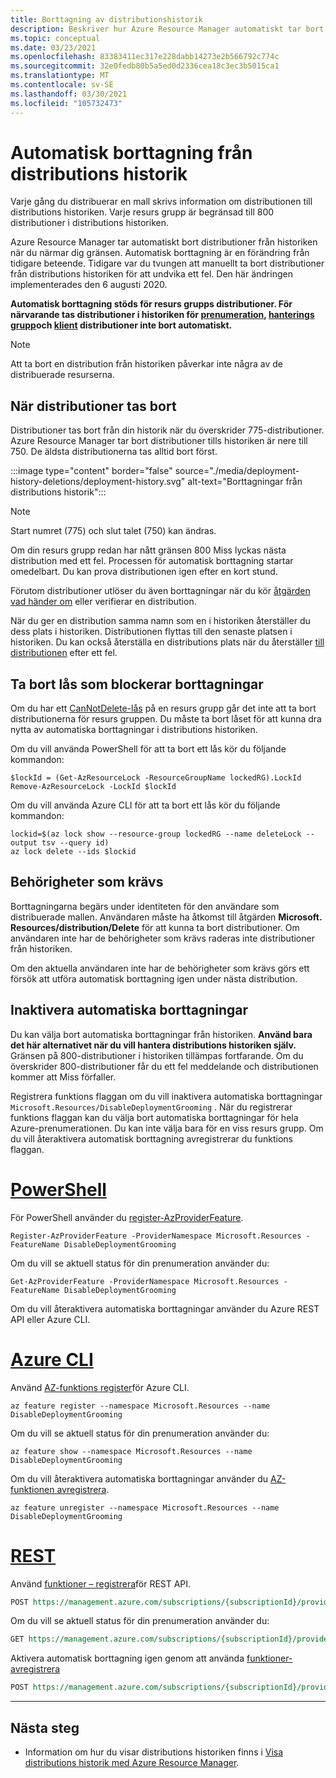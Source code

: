 ```yaml
---
title: Borttagning av distributionshistorik
description: Beskriver hur Azure Resource Manager automatiskt tar bort distributioner från distributions historiken. Distributioner tas bort när historiken är nära att överskrida gränsen på 800.
ms.topic: conceptual
ms.date: 03/23/2021
ms.openlocfilehash: 83383411ec317e228dabb14273e2b566792c774c
ms.sourcegitcommit: 32e0fedb80b5a5ed0d2336cea18c3ec3b5015ca1
ms.translationtype: MT
ms.contentlocale: sv-SE
ms.lasthandoff: 03/30/2021
ms.locfileid: "105732473"
---
```

# <a name="automatic-deletions-from-deployment-history"></a>Automatisk borttagning från distributions historik

Varje gång du distribuerar en mall skrivs information om distributionen till distributions historiken. Varje resurs grupp är begränsad till 800 distributioner i distributions historiken.

Azure Resource Manager tar automatiskt bort distributioner från historiken när du närmar dig gränsen. Automatisk borttagning är en förändring från tidigare beteende. Tidigare var du tvungen att manuellt ta bort distributioner från distributions historiken för att undvika ett fel. Den här ändringen implementerades den 6 augusti 2020.

**Automatisk borttagning stöds för resurs grupps distributioner. För närvarande tas distributioner i historiken för [prenumeration](deploy-to-subscription.md), [hanterings grupp](deploy-to-management-group.md)och [klient](deploy-to-tenant.md) distributioner inte bort automatiskt.**

> [!NOTE]
> Att ta bort en distribution från historiken påverkar inte några av de distribuerade resurserna.

## <a name="when-deployments-are-deleted"></a>När distributioner tas bort

Distributioner tas bort från din historik när du överskrider 775-distributioner. Azure Resource Manager tar bort distributioner tills historiken är nere till 750. De äldsta distributionerna tas alltid bort först.

:::image type="content" border="false" source="./media/deployment-history-deletions/deployment-history.svg" alt-text="Borttagningar från distributions historik":::

> [!NOTE]
> Start numret (775) och slut talet (750) kan ändras.
>
> Om din resurs grupp redan har nått gränsen 800 Miss lyckas nästa distribution med ett fel. Processen för automatisk borttagning startar omedelbart. Du kan prova distributionen igen efter en kort stund.

Förutom distributioner utlöser du även borttagningar när du kör [åtgärden vad händer om](template-deploy-what-if.md) eller verifierar en distribution.

När du ger en distribution samma namn som en i historiken återställer du dess plats i historiken. Distributionen flyttas till den senaste platsen i historiken. Du kan också återställa en distributions plats när du återställer [till distributionen](rollback-on-error.md) efter ett fel.

## <a name="remove-locks-that-block-deletions"></a>Ta bort lås som blockerar borttagningar

Om du har ett [CanNotDelete-lås](../management/lock-resources.md) på en resurs grupp går det inte att ta bort distributionerna för resurs gruppen. Du måste ta bort låset för att kunna dra nytta av automatiska borttagningar i distributions historiken.

Om du vill använda PowerShell för att ta bort ett lås kör du följande kommandon:

```azurepowershell-interactive
$lockId = (Get-AzResourceLock -ResourceGroupName lockedRG).LockId
Remove-AzResourceLock -LockId $lockId
```

Om du vill använda Azure CLI för att ta bort ett lås kör du följande kommandon:

```azurecli-interactive
lockid=$(az lock show --resource-group lockedRG --name deleteLock --output tsv --query id)
az lock delete --ids $lockid
```

## <a name="required-permissions"></a>Behörigheter som krävs

Borttagningarna begärs under identiteten för den användare som distribuerade mallen. Användaren måste ha åtkomst till åtgärden **Microsoft. Resources/distribution/Delete** för att kunna ta bort distributioner. Om användaren inte har de behörigheter som krävs raderas inte distributioner från historiken.

Om den aktuella användaren inte har de behörigheter som krävs görs ett försök att utföra automatisk borttagning igen under nästa distribution.

## <a name="opt-out-of-automatic-deletions"></a>Inaktivera automatiska borttagningar

Du kan välja bort automatiska borttagningar från historiken. **Använd bara det här alternativet när du vill hantera distributions historiken själv.** Gränsen på 800-distributioner i historiken tillämpas fortfarande. Om du överskrider 800-distributioner får du ett fel meddelande och distributionen kommer att Miss förfaller.

Registrera funktions flaggan om du vill inaktivera automatiska borttagningar `Microsoft.Resources/DisableDeploymentGrooming` . När du registrerar funktions flaggan kan du välja bort automatiska borttagningar för hela Azure-prenumerationen. Du kan inte välja bara för en viss resurs grupp. Om du vill återaktivera automatisk borttagning avregistrerar du funktions flaggan.

# <a name="powershell"></a>[PowerShell](#tab/azure-powershell)

För PowerShell använder du [register-AzProviderFeature](/powershell/module/az.resources/Register-AzProviderFeature).

```azurepowershell-interactive
Register-AzProviderFeature -ProviderNamespace Microsoft.Resources -FeatureName DisableDeploymentGrooming
```

Om du vill se aktuell status för din prenumeration använder du:

```azurepowershell-interactive
Get-AzProviderFeature -ProviderNamespace Microsoft.Resources -FeatureName DisableDeploymentGrooming
```

Om du vill återaktivera automatiska borttagningar använder du Azure REST API eller Azure CLI.

# <a name="azure-cli"></a>[Azure CLI](#tab/azure-cli)

Använd [AZ-funktions register](/cli/azure/feature#az-feature-register)för Azure CLI.

```azurecli-interactive
az feature register --namespace Microsoft.Resources --name DisableDeploymentGrooming
```

Om du vill se aktuell status för din prenumeration använder du:

```azurecli-interactive
az feature show --namespace Microsoft.Resources --name DisableDeploymentGrooming
```

Om du vill återaktivera automatiska borttagningar använder du [AZ-funktionen avregistrera](/cli/azure/feature#az-feature-unregister).

```azurecli-interactive
az feature unregister --namespace Microsoft.Resources --name DisableDeploymentGrooming
```

# <a name="rest"></a>[REST](#tab/rest)

Använd [funktioner – registrera](/rest/api/resources/features/features/register)för REST API.

```rest
POST https://management.azure.com/subscriptions/{subscriptionId}/providers/Microsoft.Features/providers/Microsoft.Resources/features/DisableDeploymentGrooming/register?api-version=2015-12-01
```

Om du vill se aktuell status för din prenumeration använder du:

```rest
GET https://management.azure.com/subscriptions/{subscriptionId}/providers/Microsoft.Features/providers/Microsoft.Resources/features/DisableDeploymentGrooming/register?api-version=2015-12-01
```

Aktivera automatisk borttagning igen genom att använda [funktioner-avregistrera](/rest/api/resources/features/features/unregister)

```rest
POST https://management.azure.com/subscriptions/{subscriptionId}/providers/Microsoft.Features/providers/Microsoft.Resources/features/DisableDeploymentGrooming/unregister?api-version=2015-12-01
```

---

## <a name="next-steps"></a>Nästa steg

* Information om hur du visar distributions historiken finns i [Visa distributions historik med Azure Resource Manager](deployment-history.md).
